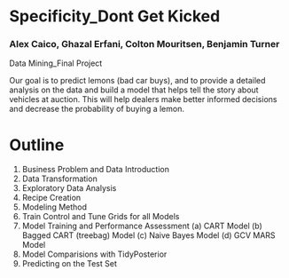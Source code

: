 # Specificity_Dont Get Kicked
### Alex Caico, Ghazal Erfani, Colton Mouritsen, Benjamin Turner
Data Mining_Final Project

Our goal is to predict lemons (bad car buys), and to provide a detailed analysis on the data and build a model that helps tell the story about vehicles at auction. This will help dealers make better informed decisions and decrease the probability of buying a lemon.

# Outline

1. Business Problem and Data Introduction
2. Data Transformation
2. Exploratory Data Analysis
3. Recipe Creation
4. Modeling Method
5. Train Control and Tune Grids for all Models
6. Model Training and Performance Assessment
    (a) CART Model
    (b) Bagged CART (treebag) Model
    (c) Naive Bayes Model
    (d) GCV MARS Model
7. Model Comparisions with TidyPosterior
8. Predicting on the Test Set